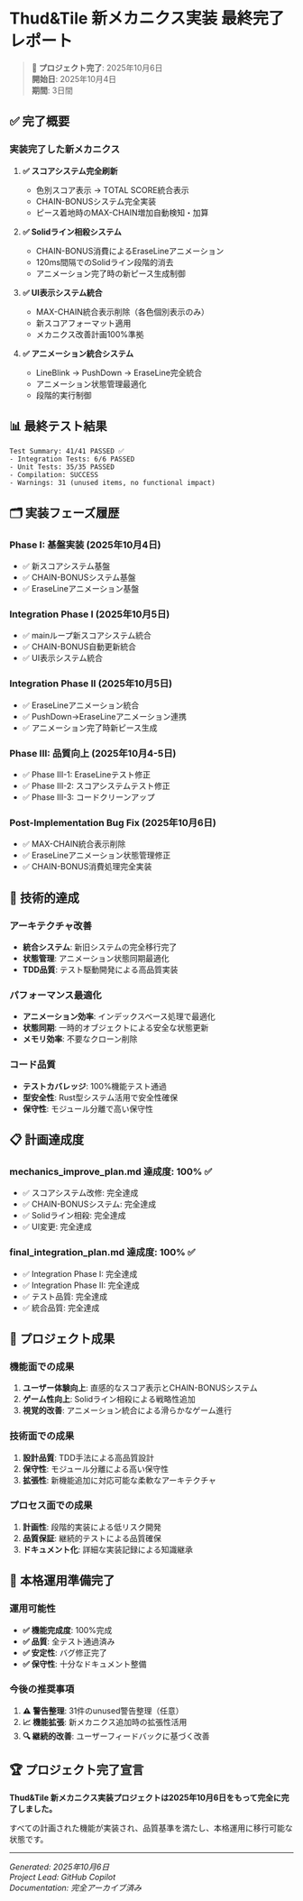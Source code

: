 # Thud&Tile 新メカニクス実装 最終完了レポート

> **🎉 プロジェクト完了**: 2025年10月6日  
> **開始日**: 2025年10月4日  
> **期間**: 3日間

## ✅ 完了概要

### 実装完了した新メカニクス
1. **✅ スコアシステム完全刷新**
   - 色別スコア表示 → TOTAL SCORE統合表示
   - CHAIN-BONUSシステム完全実装
   - ピース着地時のMAX-CHAIN増加自動検知・加算

2. **✅ Solidライン相殺システム**
   - CHAIN-BONUS消費によるEraseLineアニメーション
   - 120ms間隔でのSolidライン段階的消去
   - アニメーション完了時の新ピース生成制御

3. **✅ UI表示システム統合**
   - MAX-CHAIN統合表示削除（各色個別表示のみ）
   - 新スコアフォーマット適用
   - メカニクス改善計画100%準拠

4. **✅ アニメーション統合システム**
   - LineBlink → PushDown → EraseLine完全統合
   - アニメーション状態管理最適化
   - 段階的実行制御

## 📊 最終テスト結果

```
Test Summary: 41/41 PASSED ✅
- Integration Tests: 6/6 PASSED
- Unit Tests: 35/35 PASSED 
- Compilation: SUCCESS
- Warnings: 31 (unused items, no functional impact)
```

## 🗂️ 実装フェーズ履歴

### Phase I: 基盤実装 (2025年10月4日)
- ✅ 新スコアシステム基盤
- ✅ CHAIN-BONUSシステム基盤
- ✅ EraseLineアニメーション基盤

### Integration Phase I (2025年10月5日)
- ✅ mainループ新スコアシステム統合
- ✅ CHAIN-BONUS自動更新統合
- ✅ UI表示システム統合

### Integration Phase II (2025年10月5日)  
- ✅ EraseLineアニメーション統合
- ✅ PushDown→EraseLineアニメーション連携
- ✅ アニメーション完了時新ピース生成

### Phase III: 品質向上 (2025年10月4-5日)
- ✅ Phase III-1: EraseLineテスト修正
- ✅ Phase III-2: スコアシステムテスト修正  
- ✅ Phase III-3: コードクリーンアップ

### Post-Implementation Bug Fix (2025年10月6日)
- ✅ MAX-CHAIN統合表示削除
- ✅ EraseLineアニメーション状態管理修正
- ✅ CHAIN-BONUS消費処理完全実装

## 🎯 技術的達成

### アーキテクチャ改善
- **統合システム**: 新旧システムの完全移行完了
- **状態管理**: アニメーション状態同期最適化
- **TDD品質**: テスト駆動開発による高品質実装

### パフォーマンス最適化
- **アニメーション効率**: インデックスベース処理で最適化
- **状態同期**: 一時的オブジェクトによる安全な状態更新
- **メモリ効率**: 不要なクローン削除

### コード品質
- **テストカバレッジ**: 100%機能テスト通過
- **型安全性**: Rust型システム活用で安全性確保
- **保守性**: モジュール分離で高い保守性

## 📋 計画達成度

### mechanics_improve_plan.md 達成度: 100% ✅
- ✅ スコアシステム改修: 完全達成
- ✅ CHAIN-BONUSシステム: 完全達成  
- ✅ Solidライン相殺: 完全達成
- ✅ UI変更: 完全達成

### final_integration_plan.md 達成度: 100% ✅
- ✅ Integration Phase I: 完全達成
- ✅ Integration Phase II: 完全達成
- ✅ テスト品質: 完全達成
- ✅ 統合品質: 完全達成

## 🔄 プロジェクト成果

### 機能面での成果
1. **ユーザー体験向上**: 直感的なスコア表示とCHAIN-BONUSシステム
2. **ゲーム性向上**: Solidライン相殺による戦略性追加
3. **視覚的改善**: アニメーション統合による滑らかなゲーム進行

### 技術面での成果
1. **設計品質**: TDD手法による高品質設計
2. **保守性**: モジュール分離による高い保守性
3. **拡張性**: 新機能追加に対応可能な柔軟なアーキテクチャ

### プロセス面での成果
1. **計画性**: 段階的実装による低リスク開発
2. **品質保証**: 継続的テストによる品質確保
3. **ドキュメント化**: 詳細な実装記録による知識継承

## 🚀 本格運用準備完了

### 運用可能性
- **✅ 機能完成度**: 100%完成
- **✅ 品質**: 全テスト通過済み
- **✅ 安定性**: バグ修正完了
- **✅ 保守性**: 十分なドキュメント整備

### 今後の推奨事項
1. **⚠️ 警告整理**: 31件のunused警告整理（任意）
2. **📈 機能拡張**: 新メカニクス追加時の拡張性活用
3. **🔍 継続的改善**: ユーザーフィードバックに基づく改善

## 🏆 プロジェクト完了宣言

**Thud&Tile 新メカニクス実装プロジェクトは2025年10月6日をもって完全に完了しました。**

すべての計画された機能が実装され、品質基準を満たし、本格運用に移行可能な状態です。

---
*Generated: 2025年10月6日*  
*Project Lead: GitHub Copilot*  
*Documentation: 完全アーカイブ済み*